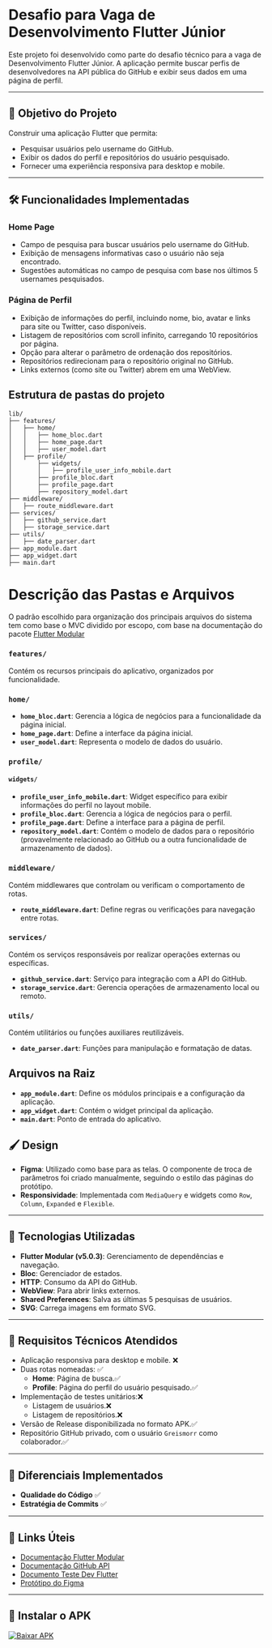 # Desafio para Vaga de Desenvolvimento Flutter Júnior

Este projeto foi desenvolvido como parte do desafio técnico para a vaga de Desenvolvimento Flutter Júnior. A aplicação permite buscar perfis de desenvolvedores na API pública do GitHub e exibir seus dados em uma página de perfil.

---

## 🎯 **Objetivo do Projeto**
Construir uma aplicação Flutter que permita:
- Pesquisar usuários pelo username do GitHub.
- Exibir os dados do perfil e repositórios do usuário pesquisado.
- Fornecer uma experiência responsiva para desktop e mobile.

---

## 🛠️ **Funcionalidades Implementadas**
### Home Page
- Campo de pesquisa para buscar usuários pelo username do GitHub.
- Exibição de mensagens informativas caso o usuário não seja encontrado.
- Sugestões automáticas no campo de pesquisa com base nos últimos 5 usernames pesquisados.

### Página de Perfil
- Exibição de informações do perfil, incluindo nome, bio, avatar e links para site ou Twitter, caso disponíveis.
- Listagem de repositórios com scroll infinito, carregando 10 repositórios por página.
- Opção para alterar o parâmetro de ordenação dos repositórios.
- Repositórios redirecionam para o repositório original no GitHub.
- Links externos (como site ou Twitter) abrem em uma WebView.

## Estrutura de pastas do projeto

```plaintext
lib/
├── features/
│   ├── home/
│   │   ├── home_bloc.dart
│   │   ├── home_page.dart
│   │   ├── user_model.dart
│   ├── profile/
│       ├── widgets/
│       │   ├── profile_user_info_mobile.dart
│       ├── profile_bloc.dart
│       ├── profile_page.dart
│       ├── repository_model.dart
├── middleware/
│   ├── route_middleware.dart
├── services/
│   ├── github_service.dart
│   ├── storage_service.dart
├── utils/
│   ├── date_parser.dart
├── app_module.dart
├── app_widget.dart
├── main.dart
```

# Descrição das Pastas e Arquivos
O padrão escolhido para organização dos principais arquivos do sistema tem como base o MVC dividido por escopo, com base na documentação do pacote [Flutter Modular](https://modular.flutterando.com.br/docs/intro/)

### `features/`
Contém os recursos principais do aplicativo, organizados por funcionalidade.

### `home/`
- **`home_bloc.dart`**: Gerencia a lógica de negócios para a funcionalidade da página inicial.
- **`home_page.dart`**: Define a interface da página inicial.
- **`user_model.dart`**: Representa o modelo de dados do usuário.

### `profile/`
#### `widgets/`
- **`profile_user_info_mobile.dart`**: Widget específico para exibir informações do perfil no layout mobile.
- **`profile_bloc.dart`**: Gerencia a lógica de negócios para o perfil.
- **`profile_page.dart`**: Define a interface para a página de perfil.
- **`repository_model.dart`**: Contém o modelo de dados para o repositório (provavelmente relacionado ao GitHub ou a outra funcionalidade de armazenamento de dados).

### `middleware/`
Contém middlewares que controlam ou verificam o comportamento de rotas.

- **`route_middleware.dart`**: Define regras ou verificações para navegação entre rotas.

### `services/`
Contém os serviços responsáveis por realizar operações externas ou específicas.

- **`github_service.dart`**: Serviço para integração com a API do GitHub.
- **`storage_service.dart`**: Gerencia operações de armazenamento local ou remoto.

### `utils/`
Contém utilitários ou funções auxiliares reutilizáveis.

- **`date_parser.dart`**: Funções para manipulação e formatação de datas.

## Arquivos na Raiz
- **`app_module.dart`**: Define os módulos principais e a configuração da aplicação.
- **`app_widget.dart`**: Contém o widget principal da aplicação.
- **`main.dart`**: Ponto de entrada do aplicativo.


## 🖌️ **Design**
- **Figma**: Utilizado como base para as telas. O componente de troca de parâmetros foi criado manualmente, seguindo o estilo das páginas do protótipo.
- **Responsividade**: Implementada com `MediaQuery` e widgets como `Row`, `Column`, `Expanded` e `Flexible`.
---


## 🔧 **Tecnologias Utilizadas**
- **Flutter Modular (v5.0.3)**: Gerenciamento de dependências e navegação.
- **Bloc**: Gerenciador de estados.
- **HTTP**: Consumo da API do GitHub.
- **WebView**: Para abrir links externos.
- **Shared Preferences**: Salva as últimas 5 pesquisas de usuários.
- **SVG**: Carrega imagens em formato SVG.

---

## 🚀 **Requisitos Técnicos Atendidos**
- Aplicação responsiva para desktop e mobile. ❌
- Duas rotas nomeadas: ✅
  - **Home**: Página de busca.✅
  - **Profile**: Página do perfil do usuário pesquisado.✅
- Implementação de testes unitários:❌
  - Listagem de usuários.❌
  - Listagem de repositórios.❌
- Versão de Release disponibilizada no formato APK.✅
- Repositório GitHub privado, com o usuário `Greismorr` como colaborador.✅

---

## 🌟 **Diferenciais Implementados**
- **Qualidade do Código** ✅
- **Estratégia de Commits** ✅

---

## 🔗 **Links Úteis**
- [Documentação Flutter Modular](https://modular.flutterando.com.br/docs/intro/)
- [Documentação GitHub API](https://docs.github.com/pt/rest/quickstart?apiVersion=2022-11-28)
- [Documento Teste Dev Flutter](https://docs.google.com/document/d/15IdTi7WWio9NXcI8zI98aVjzd2KULOHDT8yroHCnx54/edit?tab=t.0)
- [Protótipo do Figma](https://www.figma.com/design/dcy0QM6siQVA8qaLzDcLXD/Teste-Petize-(2025)?node-id=0-1&p=f&t=1OtKOUbHJd9dNEGH-0) 

---

## 📝 **Instalar o APK**
<a href="https://github.com/BerPGR/teste_petize_flutter/tree/master/build/app/outputs/flutter-apk/app-release.apk" download>
    <img src="https://img.shields.io/badge/Baixar%20APK-Download-blue?style=for-the-badge" alt="Baixar APK">
</a>

